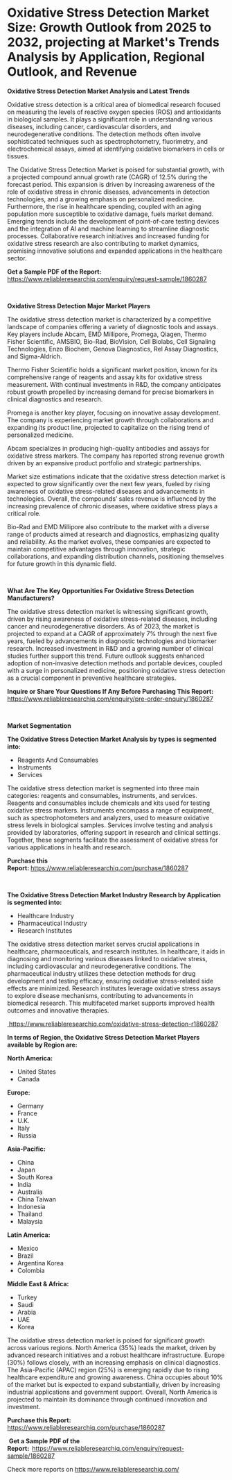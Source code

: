 <p><h1>Oxidative Stress Detection Market Size: Growth Outlook from 2025 to 2032, projecting at Market's Trends Analysis by Application, Regional Outlook, and Revenue</h1></p><p><strong>Oxidative Stress Detection Market Analysis and Latest Trends</strong></p>
<p><p>Oxidative stress detection is a critical area of biomedical research focused on measuring the levels of reactive oxygen species (ROS) and antioxidants in biological samples. It plays a significant role in understanding various diseases, including cancer, cardiovascular disorders, and neurodegenerative conditions. The detection methods often involve sophisticated techniques such as spectrophotometry, fluorimetry, and electrochemical assays, aimed at identifying oxidative biomarkers in cells or tissues.</p><p>The Oxidative Stress Detection Market is poised for substantial growth, with a projected compound annual growth rate (CAGR) of 12.5% during the forecast period. This expansion is driven by increasing awareness of the role of oxidative stress in chronic diseases, advancements in detection technologies, and a growing emphasis on personalized medicine. Furthermore, the rise in healthcare spending, coupled with an aging population more susceptible to oxidative damage, fuels market demand. Emerging trends include the development of point-of-care testing devices and the integration of AI and machine learning to streamline diagnostic processes. Collaborative research initiatives and increased funding for oxidative stress research are also contributing to market dynamics, promising innovative solutions and expanded applications in the healthcare sector.</p></p>
<p><strong>Get a Sample PDF of the Report:&nbsp;</strong> <a href="https://www.reliableresearchiq.com/enquiry/request-sample/1860287?utm_campaign=3003&utm_medium=2&utm_source=Github&utm_content=ia&utm_term=04032025&utm_id=oxidative-stress-detection">https://www.reliableresearchiq.com/enquiry/request-sample/1860287</a></p>
<p>&nbsp;</p>
<p><strong>Oxidative Stress Detection Major Market Players</strong></p>
<p><p>The oxidative stress detection market is characterized by a competitive landscape of companies offering a variety of diagnostic tools and assays. Key players include Abcam, EMD Millipore, Promega, Qiagen, Thermo Fisher Scientific, AMSBIO, Bio-Rad, BioVision, Cell Biolabs, Cell Signaling Technologies, Enzo Biochem, Genova Diagnostics, Rel Assay Diagnostics, and Sigma-Aldrich.</p><p>Thermo Fisher Scientific holds a significant market position, known for its comprehensive range of reagents and assay kits for oxidative stress measurement. With continual investments in R&D, the company anticipates robust growth propelled by increasing demand for precise biomarkers in clinical diagnostics and research.</p><p>Promega is another key player, focusing on innovative assay development. The company is experiencing market growth through collaborations and expanding its product line, projected to capitalize on the rising trend of personalized medicine.</p><p>Abcam specializes in producing high-quality antibodies and assays for oxidative stress markers. The company has reported strong revenue growth driven by an expansive product portfolio and strategic partnerships. </p><p>Market size estimations indicate that the oxidative stress detection market is expected to grow significantly over the next few years, fueled by rising awareness of oxidative stress-related diseases and advancements in technologies. Overall, the compounds’ sales revenue is influenced by the increasing prevalence of chronic diseases, where oxidative stress plays a critical role.</p><p>Bio-Rad and EMD Millipore also contribute to the market with a diverse range of products aimed at research and diagnostics, emphasizing quality and reliability. As the market evolves, these companies are expected to maintain competitive advantages through innovation, strategic collaborations, and expanding distribution channels, positioning themselves for future growth in this dynamic field.</p></p>
<p>&nbsp;</p>
<p><strong>What Are The Key Opportunities For Oxidative Stress Detection Manufacturers?</strong></p>
<p><p>The oxidative stress detection market is witnessing significant growth, driven by rising awareness of oxidative stress-related diseases, including cancer and neurodegenerative disorders. As of 2023, the market is projected to expand at a CAGR of approximately 7% through the next five years, fueled by advancements in diagnostic technologies and biomarker research. Increased investment in R&D and a growing number of clinical studies further support this trend. Future outlook suggests enhanced adoption of non-invasive detection methods and portable devices, coupled with a surge in personalized medicine, positioning oxidative stress detection as a crucial component in preventive healthcare strategies.</p></p>
<p><strong>Inquire or Share Your Questions If Any Before Purchasing This Report:</strong> <a href="https://www.reliableresearchiq.com/enquiry/pre-order-enquiry/1860287?utm_campaign=3003&utm_medium=2&utm_source=Github&utm_content=ia&utm_term=04032025&utm_id=oxidative-stress-detection">https://www.reliableresearchiq.com/enquiry/pre-order-enquiry/1860287</a></p>
<p>&nbsp;</p>
<p><strong>Market Segmentation</strong></p>
<p><strong>The Oxidative Stress Detection Market Analysis by types is segmented into:</strong></p>
<p><ul><li>Reagents And Consumables</li><li>Instruments</li><li>Services</li></ul></p>
<p><p>The oxidative stress detection market is segmented into three main categories: reagents and consumables, instruments, and services. Reagents and consumables include chemicals and kits used for testing oxidative stress markers. Instruments encompass a range of equipment, such as spectrophotometers and analyzers, used to measure oxidative stress levels in biological samples. Services involve testing and analysis provided by laboratories, offering support in research and clinical settings. Together, these segments facilitate the assessment of oxidative stress for various applications in health and research.</p></p>
<p><strong>Purchase this Report:&nbsp;</strong><a href="https://www.reliableresearchiq.com/purchase/1860287?utm_campaign=3003&utm_medium=2&utm_source=Github&utm_content=ia&utm_term=04032025&utm_id=oxidative-stress-detection">https://www.reliableresearchiq.com/purchase/1860287</a></p>
<p>&nbsp;</p>
<p><strong>The Oxidative Stress Detection Market Industry Research by Application is segmented into:</strong></p>
<p><ul><li>Healthcare Industry</li><li>Pharmaceutical Industry</li><li>Research Institutes</li></ul></p>
<p><p>The oxidative stress detection market serves crucial applications in healthcare, pharmaceuticals, and research institutes. In healthcare, it aids in diagnosing and monitoring various diseases linked to oxidative stress, including cardiovascular and neurodegenerative conditions. The pharmaceutical industry utilizes these detection methods for drug development and testing efficacy, ensuring oxidative stress-related side effects are minimized. Research institutes leverage oxidative stress assays to explore disease mechanisms, contributing to advancements in biomedical research. This multifaceted market supports improved health outcomes and innovative therapies.</p></p>
<p><a href="https://www.reliableresearchiq.com/oxidative-stress-detection-r1860287?utm_campaign=3003&utm_medium=2&utm_source=Github&utm_content=ia&utm_term=04032025&utm_id=oxidative-stress-detection">&nbsp;https://www.reliableresearchiq.com/oxidative-stress-detection-r1860287</a></p>
<p><strong>In terms of Region, the Oxidative Stress Detection Market Players available by Region are:</strong></p>
<p>
    <p> <strong> North America: </strong>
        <ul>
            <li>United States</li>
            <li>Canada</li>
        </ul>
        </p> 
    <p> <strong> Europe: </strong>
        <ul>
            <li>Germany</li>
            <li>France</li>
            <li>U.K.</li>
            <li>Italy</li>
            <li>Russia</li>
        </ul>
        </p> 
    <p> <strong> Asia-Pacific: </strong>
        <ul>
            <li>China</li>
            <li>Japan</li>
            <li>South Korea</li>
            <li>India</li>
            <li>Australia</li>
            <li>China Taiwan</li>
            <li>Indonesia</li>
            <li>Thailand</li>
            <li>Malaysia</li>
        </ul>
        </p> 
    <p> <strong> Latin America: </strong>
        <ul>
            <li>Mexico</li>
            <li>Brazil</li>
            <li>Argentina Korea</li>
            <li>Colombia</li>
        </ul>
        </p> 
    <p> <strong> Middle East & Africa: </strong>
        <ul>
            <li>Turkey</li>
            <li>Saudi</li>
            <li>Arabia</li>
            <li>UAE</li>
            <li>Korea</li>
        </ul>
    </p>
    </p>
<p><p>The oxidative stress detection market is poised for significant growth across various regions. North America (35%) leads the market, driven by advanced research initiatives and a robust healthcare infrastructure. Europe (30%) follows closely, with an increasing emphasis on clinical diagnostics. The Asia-Pacific (APAC) region (25%) is emerging rapidly due to rising healthcare expenditure and growing awareness. China occupies about 10% of the market but is expected to expand substantially, driven by increasing industrial applications and government support. Overall, North America is projected to maintain its dominance through continued innovation and investment.</p></p>
<p><strong>Purchase this Report: </strong><a href="https://www.reliableresearchiq.com/purchase/1860287?utm_campaign=3003&utm_medium=2&utm_source=Github&utm_content=ia&utm_term=04032025&utm_id=oxidative-stress-detection">https://www.reliableresearchiq.com/purchase/1860287</a></p>
<p>&nbsp;<strong>Get a Sample PDF of the Report:&nbsp;&nbsp;</strong><a href="https://www.reliableresearchiq.com/enquiry/request-sample/1860287?utm_campaign=3003&utm_medium=2&utm_source=Github&utm_content=ia&utm_term=04032025&utm_id=oxidative-stress-detection">https://www.reliableresearchiq.com/enquiry/request-sample/1860287</a></p>
<p><strong></strong></p>
<p>Check more reports on <a href="https://www.reliableresearchiq.com/?utm_campaign=3003&utm_medium=2&utm_source=Github&utm_content=ia&utm_term=04032025&utm_id=oxidative-stress-detection">https://www.reliableresearchiq.com/</a></p>